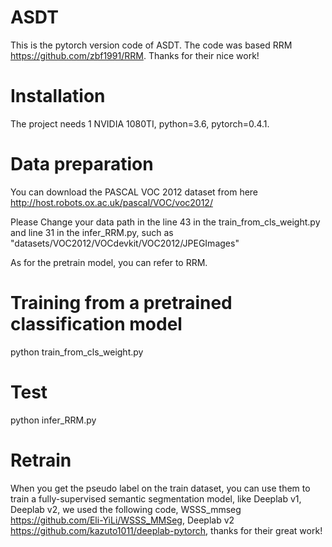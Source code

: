 # ASDT
This is the pytorch version code of ASDT. The code was based RRM <https://github.com/zbf1991/RRM>. Thanks for their nice work!

# Installation
The project needs 1 NVIDIA 1080TI, python=3.6, pytorch=0.4.1.

# Data preparation
You can download the PASCAL VOC 2012 dataset from here <http://host.robots.ox.ac.uk/pascal/VOC/voc2012/>

Please Change your data path in the line 43 in the train_from_cls_weight.py and line 31 in the infer_RRM.py, such as "datasets/VOC2012/VOCdevkit/VOC2012/JPEGImages"

As for the pretrain model, you can refer to RRM.

# Training from a pretrained classification model  
python train_from_cls_weight.py

# Test

python infer_RRM.py



# Retrain  

When you get the pseudo label on the train dataset, you can use them to train a fully-supervised semantic segmentation model, like Deeplab v1, Deeplab v2, we used the following code, WSSS_mmseg <https://github.com/Eli-YiLi/WSSS_MMSeg>, Deeplab v2 <https://github.com/kazuto1011/deeplab-pytorch>, thanks for their great work! 

